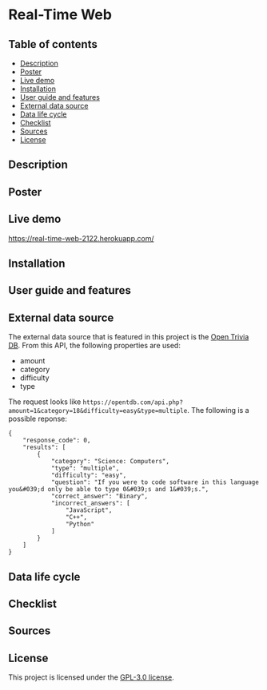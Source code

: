 # Real-Time Web

## Table of contents
- [Description](#description)
- [Poster](#poster)
- [Live demo](#live-demo)
- [Installation](#installation)
- [User guide and features](#user-guide-and-features)
- [External data source](#external-data-source)
- [Data life cycle](#data-life-cycle)
- [Checklist](#checklist)
- [Sources](#sources)
- [License](#license)

<!-- Maybe a table of contents here? 📚 -->

## Description
<!-- Start out with a title and a description -->
<!-- ☝️ replace this description with a description of your own work -->

## Poster
<!-- Add a nice image here at the end of the week, showing off your shiny frontend 📸 -->

## Live demo
https://real-time-web-2122.herokuapp.com/

<!-- Add a link to your live demo in Github Pages 🌐-->
<!-- replace the code in the /docs folder with your own, so you can showcase your work with GitHub Pages 🌍 -->

## Installation
<!-- How about a section that describes how to install this project? 🤓 -->

## User guide and features
<!-- ...but how does one use this project? What are its features 🤔 -->

## External data source
The external data source that is featured in this project is the [Open Trivia DB](https://opentdb.com). From this API, the following properties are used:

- amount
- category
- difficulty
- type

The request looks like `https://opentdb.com/api.php?amount=1&category=18&difficulty=easy&type=multiple`. The following is a possible reponse:

```
{
	"response_code": 0,
	"results": [
		{
			"category": "Science: Computers",
			"type": "multiple",
			"difficulty": "easy",
			"question": "If you were to code software in this language you&#039;d only be able to type 0&#039;s and 1&#039;s.",
			"correct_answer": "Binary",
			"incorrect_answers": [
				"JavaScript",
				"C++",
				"Python"
			]
		}
	]
}
```

<!-- What external data source is featured in your project and what are its properties 🌠 -->

## Data life cycle
<!-- This would be a good place for your data life cycle ♻️-->

## Checklist
<!-- Maybe a checklist of done stuff and stuff still on your wishlist? ✅ -->

## Sources
<!-- We all stand on the shoulders of giants, please link all the sources you used in to create this project. -->

## License
This project is licensed under the [GPL-3.0 license](https://github.com/lisannevvliet/real-time-web-2122/blob/main/LICENSE).

<!-- How about a license here? When in doubt use GNU GPL v3. 📜  -->

